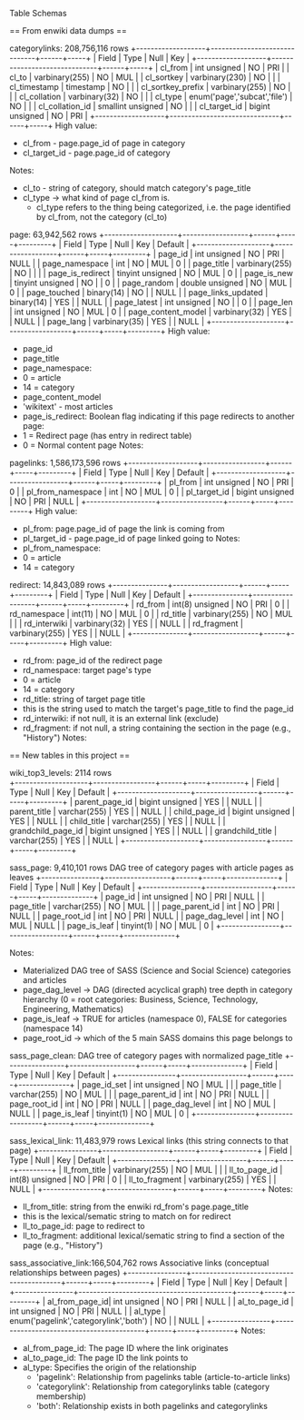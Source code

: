 Table Schemas

== From enwiki data dumps ==

categorylinks: 208,756,116 rows
+-------------------+------------------------------+------+-----+
| Field             | Type                         | Null | Key | 
+-------------------+------------------------------+------+-----+
| cl_from           | int unsigned                 | NO   | PRI | 
| cl_to             | varbinary(255)               | NO   | MUL |
| cl_sortkey        | varbinary(230)               | NO   |     |
| cl_timestamp      | timestamp                    | NO   |     |
| cl_sortkey_prefix | varbinary(255)               | NO   |     |
| cl_collation      | varbinary(32)                | NO   |     |
| cl_type           | enum('page','subcat','file') | NO   |     | 
| cl_collation_id   | smallint unsigned            | NO   |     | 
| cl_target_id      | bigint unsigned              | NO   | PRI | 
+-------------------+------------------------------+------+-----+
High value: 
- cl_from - page.page_id of page in category
- cl_target_id - page.page_id of category 

Notes:
- cl_to - string of category, should match category's page_title
- cl_type → what kind of page cl_from is. 
  - cl_type refers to the thing being categorized, i.e. the page identified by cl_from, not the category (cl_to)
  
page: 63,942,562 rows
+--------------------+------------------+------+-----+---------+
| Field              | Type             | Null | Key | Default | 
+--------------------+------------------+------+-----+---------+
| page_id            | int unsigned     | NO   | PRI | NULL    | 
| page_namespace     | int              | NO   | MUL | 0       |
| page_title         | varbinary(255)   | NO   |     |         |
| page_is_redirect   | tinyint unsigned | NO   | MUL | 0       |
| page_is_new        | tinyint unsigned | NO   |     | 0       |
| page_random        | double unsigned  | NO   | MUL | 0       |
| page_touched       | binary(14)       | NO   |     | NULL    |
| page_links_updated | binary(14)       | YES  |     | NULL    |
| page_latest        | int unsigned     | NO   |     | 0       |
| page_len           | int unsigned     | NO   | MUL | 0       |
| page_content_model | varbinary(32)    | YES  |     | NULL    |
| page_lang          | varbinary(35)    | YES  |     | NULL    |
+--------------------+------------------+------+-----+---------+
High value:
- page_id
- page_title
- page_namespace:
 - 0 = article
 - 14 = category
- page_content_model
 - 'wikitext' - most articles
- page_is_redirect: Boolean flag indicating if this page redirects to another page:
 - 1 = Redirect page (has entry in redirect table)
 - 0 = Normal content page
Notes:

pagelinks: 1,586,173,596 rows
+-------------------+-----------------+------+-----+---------+
| Field             | Type            | Null | Key | Default | 
+-------------------+-----------------+------+-----+---------+
| pl_from           | int unsigned    | NO   | PRI | 0       |
| pl_from_namespace | int             | NO   | MUL | 0       |
| pl_target_id      | bigint unsigned | NO   | PRI | NULL    |
+-------------------+-----------------+------+-----+---------+
High value:
- pl_from: page.page_id of page the link is coming from
- pl_target_id - page.page_id of page linked going to 
Notes:
- pl_from_namespace:
 - 0 = article
 - 14 = category
   
redirect: 14,843,089 rows
+---------------+------------------+------+-----+---------+
| Field         | Type             | Null | Key | Default |
+---------------+------------------+------+-----+---------+
| rd_from       | int(8) unsigned  | NO   | PRI | 0       |
| rd_namespace  | int(11)          | NO   | MUL | 0       |
| rd_title      | varbinary(255)   | NO   | MUL |         |
| rd_interwiki  | varbinary(32)    | YES  |     | NULL    |
| rd_fragment   | varbinary(255)   | YES  |     | NULL    |
+---------------+------------------+------+-----+---------+
High value:
- rd_from: page_id of the redirect page
- rd_namespace: target page's type
 - 0 = article
 - 14 = category
- rd_title: string of target page title
 - this is the string used to match the target's page_title to find the page_id
- rd_interwiki: if not null, it is an external link (exclude)
- rd_fragment: if not null, a string containing the section in the page (e.g., "History")
Notes:

== New tables in this project ==

wiki_top3_levels: 2114 rows                                                              
+--------------------+-----------------+------+-----+---------+
| Field              | Type            | Null | Key | Default | 
+--------------------+-----------------+------+-----+---------+
| parent_page_id     | bigint unsigned | YES  |     | NULL    |
| parent_title       | varchar(255)    | YES  |     | NULL    |
| child_page_id      | bigint unsigned | YES  |     | NULL    |
| child_title        | varchar(255)    | YES  |     | NULL    |
| grandchild_page_id | bigint unsigned | YES  |     | NULL    |
| grandchild_title   | varchar(255)    | YES  |     | NULL    |
+--------------------+-----------------+------+-----+---------+

sass_page: 9,410,101 rows
DAG tree of category pages with article pages as leaves
+----------------+------------------+------+-----+--------------+
| Field          | Type             | Null | Key | Default      |
+----------------+------------------+------+-----+--------------+
| page_id        | int unsigned     | NO   | PRI | NULL         |
| page_title     | varchar(255)     | NO   | MUL |              |
| page_parent_id | int              | NO   | PRI | NULL         |
| page_root_id   | int              | NO   | PRI | NULL         |
| page_dag_level | int              | NO   | MUL | NULL         |
| page_is_leaf   | tinyint(1)       | NO   | MUL | 0            |
+----------------+------------------+------+-----+--------------+

Notes:
- Materialized DAG tree of SASS (Science and Social Science) categories and articles
- page_dag_level → DAG (directed acyclical graph) tree depth in category hierarchy (0 = root categories: Business, Science, Technology, Engineering, Mathematics)
- page_is_leaf → TRUE for articles (namespace 0), FALSE for categories (namespace 14) 
- page_root_id → which of the 5 main SASS domains this page belongs to


sass_page_clean: 
DAG tree of category pages with normalized page_title
+----------------+------------------+------+-----+--------------+
| Field          | Type             | Null | Key | Default      |
+----------------+------------------+------+-----+--------------+
| page_id_set    | int unsigned     | NO   | MUL |              |
| page_title     | varchar(255)     | NO   | MUL |              |
| page_parent_id | int              | NO   | PRI | NULL         |
| page_root_id   | int              | NO   | PRI | NULL         |
| page_dag_level | int              | NO   | MUL | NULL         |
| page_is_leaf   | tinyint(1)       | NO   | MUL | 0            |
+----------------+------------------+------+-----+--------------+


sass_lexical_link: 11,483,979 rows
Lexical links (this string connects to that page)
+----------------+------------------+------+-----+---------+
| Field          | Type             | Null | Key | Default |
+----------------+------------------+------+-----+---------+
| ll_from_title  | varbinary(255)   | NO   | MUL |         |
| ll_to_page_id  | int(8) unsigned  | NO   | PRI | 0       |
| ll_to_fragment | varbinary(255)   | YES  |     | NULL    |
+----------------+------------------+------+-----+---------+
Notes:
- ll_from_title: string from the enwiki rd_from's page.page_title
 - this is the lexical/sematic string to match on for redirect
- ll_to_page_id: page to redirect to
- ll_to_fragment: additional lexical/sematic string to find a section of the page (e.g., "History")

sass_associative_link:166,504,762 rows
Associative links (conceptual relationships between pages)
+----------------+------------------------------------------+------+-----+---------+
| Field          | Type                                     | Null | Key | Default |
+----------------+------------------------------------------+------+-----+---------+
| al_from_page_id| int unsigned                             | NO   | PRI | NULL    |
| al_to_page_id  | int unsigned                             | NO   | PRI | NULL    |
| al_type        | enum('pagelink','categorylink','both')   | NO   |     | NULL    |
+----------------+------------------------------------------+------+-----+---------+
Notes:
- al_from_page_id: The page ID where the link originates
- al_to_page_id: The page ID the link points to
- al_type: Specifies the origin of the relationship
  - 'pagelink': Relationship from pagelinks table (article-to-article links)
  - 'categorylink': Relationship from categorylinks table (category membership)
  - 'both': Relationship exists in both pagelinks and categorylinks
